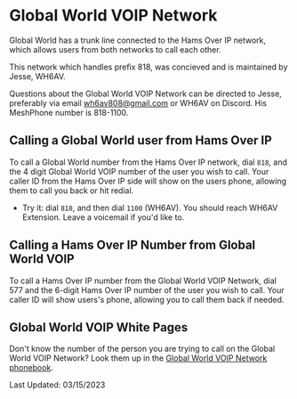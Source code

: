 # Global World VOIP Network

Global World has a trunk line connected to the Hams Over IP network, which allows users from both networks to call each other.

This network which handles prefix 818, was concieved and is maintained by Jesse, WH6AV. 

Questions about the Global World VOIP Network can be directed to Jesse, preferably via email wh6av808@gmail.com or WH6AV on Discord. His MeshPhone number is 818-1100.

## Calling a Global World user from Hams Over IP

To call a Global World number from the Hams Over IP network, dial ```818```, and the 4 digit Global World VOIP number of the user you wish to call. Your caller ID from the Hams Over IP side will show on the users phone, allowing them to call you back or hit redial.

* Try it: dial ```818```, and then dial ```1100``` (WH6AV). You should reach WH6AV Extension.  Leave a voicemail if you'd like to.

## Calling a Hams Over IP Number from Global World VOIP

To call a Hams Over IP number from the Global World VOIP Network, dial 577 and the 6-digit Hams Over IP number of the user you wish to call. Your caller ID will show users's phone, allowing you to call them back if needed.

## Global World VOIP White Pages

Don't know the number of the person you are trying to call on the Global World VOIP Network? Look them up in the [Global World VOIP Network phonebook](http://wh6av.net:2580/phonebook/).

Last Updated: 03/15/2023
